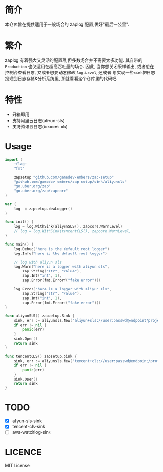 # 简介
本仓库旨在提供适用于一般场合的 zaplog 配置,做好"最后一公里".

# 繁介
zaplog 有着强大又灵活的配置项,但多数场合并不需要太多功能. 其自带的 `Production` 也仅适用在超高吞吐量的场合.
因此, 当你想关闭采样输出, 或者想在控制台查看日志, 又或者想要动态修改 `log.Level`, 还或者
想实现一些`sink`把日志投递到日志存储&分析系统里, 那就看看这个仓库里的代码吧.

# 特性
* 开箱即用
* 支持阿里云日志(aliyun-sls)
* 支持腾讯云日志(tencent-cls)

# Usage
```go
import (
	"flag"
	"fmt"

	zapsetup "github.com/gamedev-embers/zap-setup"
	"github.com/gamedev-embers/zap-setup/sink/aliyunsls"
	"go.uber.org/zap"
	"go.uber.org/zap/zapcore"
)

var (
	log  = zapsetup.NewLogger()
)

func init() {
	log = log.WithSink(aliyunSLS(), zapcore.WarnLevel)
	// log = log.WithSink(tencentCLS(), zapcore.WarnLevel)
}

func main() {
	log.Debug("here is the default root logger")
	log.Info("here is the default root logger")

	// log with aliyun sls
	log.Warn("here is a logger with aliyun sls",
		zap.String("str", "value"),
		zap.Int("int", 1),
		zap.Error(fmt.Errorf("fake error")))

	log.Error("here is a logger with aliyun sls",
		zap.String("str", "value"),
		zap.Int("int", 1),
		zap.Error(fmt.Errorf("fake error")))
}

func aliyunSLS() zapsetup.Sink {
	sink, err := aliyunsls.New("aliyun+sls://user:passwd@endpoint/projectA/logstoreA")
	if err != nil {
		panic(err)
	}
	sink.Open()
	return sink
}

func tencentCLS() zapsetup.Sink {
	sink, err := aliyunsls.New("tencent+cls://user:passwd@endpoint/projectA/logstoreA")
	if err != nil {
		panic(err)
	}
	sink.Open()
	return sink
}


```

# TODO 
- [x] aliyun-sls-sink
- [x] tencent-cls-sink
- [ ] aws-watchlog-sink

# LICENCE
MIT License
